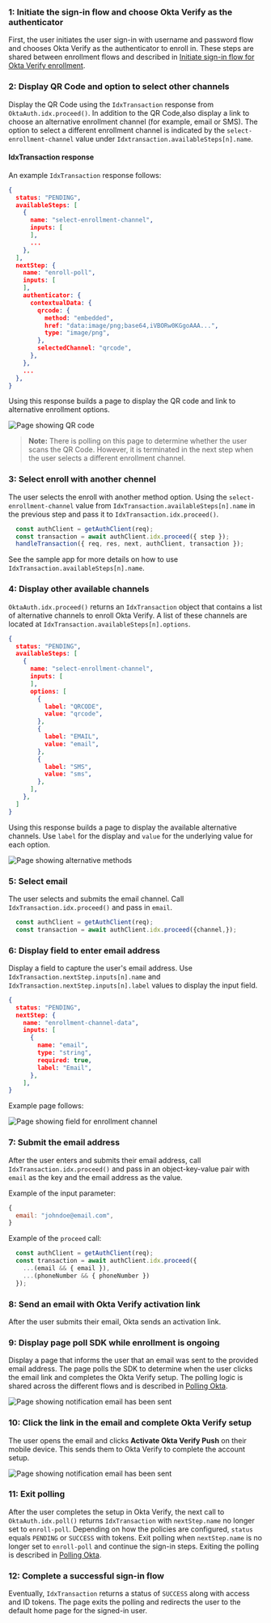 
### 1: Initiate the sign-in flow and choose Okta Verify as the authenticator

First, the user initiates the user sign-in with username and password flow and chooses Okta Verify as the authenticator to enroll in. These steps are shared between enrollment flows and described in [Initiate sign-in flow for Okta Verify enrollment](#initiate-sign-in-flow-for-okta-verify-enrollment).

### 2: Display QR Code and option to select other channels

Display the QR Code using the `IdxTransaction` response from `OktaAuth.idx.proceed()`. In addition to the QR Code,also display a link to choose an alternative enrollment channel (for example, email or SMS). The option to select a different enrollment channel is indicated by the `select-enrollment-channel` value under `Idxtransaction.availableSteps[n].name`.

#### IdxTransaction response

An example `IdxTransaction` response follows:

```json
{
  status: "PENDING",
  availableSteps: [
    {
      name: "select-enrollment-channel",
      inputs: [
      ],
      ...
    },
  ],
  nextStep: {
    name: "enroll-poll",
    inputs: [
    ],
    authenticator: {
      contextualData: {
        qrcode: {
          method: "embedded",
          href: "data:image/png;base64,iVBORw0KGgoAAA...",
          type: "image/png",
        },
        selectedChannel: "qrcode",
      },
    },
    ...
  },
}
```

Using this response builds a page to display the QR code and link to alternative enrollment options.

<div class="common-image-format">

![Page showing QR code](/img/authenticators/authenticators-oktaverify-enroll-another-method.png)

</div>

> **Note:** There is polling on this page to determine whether the user scans the QR Code. However, it is terminated in the next step when the user selects a different enrollment channel.

### 3: Select enroll with another chennel

The user selects the enroll with another method option. Using the  `select-enrollment-channel` value from `IdxTransaction.availableSteps[n].name` in the previous step and pass it to `IdxTransaction.idx.proceed()`.

```javascript
  const authClient = getAuthClient(req);
  const transaction = await authClient.idx.proceed({ step });
  handleTransaction({ req, res, next, authClient, transaction });
```

See the sample app for more details on how to use `IdxTransaction.availableSteps[n].name`.

### 4: Display other available channels

`OktaAuth.idx.proceed()` returns an `IdxTransaction` object that contains a list of alternative channels to enroll Okta Verify. A list of these channels are located at `IdxTransaction.availableSteps[n].options`.

```json
{
  status: "PENDING",
  availableSteps: [
    {
      name: "select-enrollment-channel",
      inputs: [
      ],
      options: [
        {
          label: "QRCODE",
          value: "qrcode",
        },
        {
          label: "EMAIL",
          value: "email",
        },
        {
          label: "SMS",
          value: "sms",
        },
      ],
    },
  ]
}

```

Using this response builds a page to display the available alternative channels. Use `label` for the display and `value` for the underlying value for each option.

<div class="common-image-format">

![Page showing alternative methods](/img/authenticators/authenticators-oktaverify-enroll-another-method-select.png)

</div>

### 5: Select email

The user selects and submits the email channel. Call `IdxTransaction.idx.proceed()` and pass in `email`.

```javascript
  const authClient = getAuthClient(req);
  const transaction = await authClient.idx.proceed({channel,});
```

### 6: Display field to enter email address

Display a field to capture the user's email address. Use `IdxTransaction.nextStep.inputs[n].name` and `IdxTransaction.nextStep.inputs[n].label` values to display the input field.

```json
{
  status: "PENDING",
  nextStep: {
    name: "enrollment-channel-data",
    inputs: [
      {
        name: "email",
        type: "string",
        required: true,
        label: "Email",
      },
    ],
}

```

Example page follows:

<div class="common-image-format bordered-image">

![Page showing field for enrollment channel](/img/authenticators/authenticators-oktaverify-enrollment-channel-data.png)

</div>

### 7: Submit the email address

After the user enters and submits their email address, call `IdxTransaction.idx.proceed()` and pass in an object-key-value pair with `email` as the key and the email address as the value.

Example of the input parameter:

```javascript
{
  email: "johndoe@email.com",
}
```

Example of the `proceed` call:

```javascript
  const authClient = getAuthClient(req);
  const transaction = await authClient.idx.proceed({
    ...(email && { email }),
    ...(phoneNumber && { phoneNumber })
  });
```

### 8: Send an email with Okta Verify activation link

After the user submits their email, Okta sends an activation link.

### 9: Display page poll SDK while enrollment is ongoing

Display a page that informs the user that an email was sent to the provided email address. The page polls the SDK to determine when the user clicks the email link and completes the Okta Verify setup. The polling logic is shared across the different flows and is described in [Polling Okta](#polling-okta).

<div class="common-image-format bordered-image">

![Page showing notification email has been sent](/img/authenticators/authenticators-oktaverify-enrollment-channel-sent-poll.png)

</div>

### 10: Click the link in the email and complete Okta Verify setup

The user opens the email and clicks **Activate Okta Verify Push** on their mobile device. This sends them to Okta Verify to complete the account setup.

<div class="common-image-format">

![Page showing notification email has been sent](/img/authenticators/authenticators-oktaverify-enrollment-activate-email.png)

</div>

### 11: Exit polling

After the user completes the setup in Okta Verify, the next call to `OktaAuth.idx.poll()` returns `IdxTransaction` with `nextStep.name` no longer set to `enroll-poll`. Depending on how the policies are configured, `status` equals `PENDING` or `SUCCESS` with tokens. Exit polling when `nextStep.name` is no longer set to `enroll-poll` and continue the sign-in steps. Exiting the polling is described in [Polling Okta](#polling-okta).

### 12: Complete a successful sign-in flow

Eventually, `IdxTransaction` returns a status of `SUCCESS` along with access and ID tokens. The page exits the polling and redirects the user to the default home page for the signed-in user.
